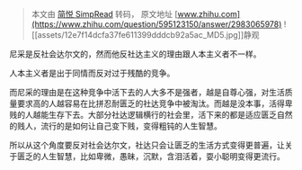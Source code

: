 > 本文由 [简悦 SimpRead](http://ksria.com/simpread/) 转码， 原文地址 [www.zhihu.com](https://www.zhihu.com/question/595123150/answer/2983065978) ![[assets/12e7f14dcfa37fe611399dddcb92a5ac_MD5.jpg]]静观

尼采是反社会达尔文的，然而他反社达主义的理由跟人本主义者不一样。

人本主义者是出于同情而反对过于残酷的竞争。

而尼采的理由是在这种竞争中活下去的人大多不是强者，越是自尊心强，对生活质量要求高的人越容易在比拼忍耐匮乏的社达竞争中被淘汰。而越是没本事，活得卑贱的人越能生存下去。大部分社达逻辑横行的社会里，活下来的都是适应匮乏自然的贱人，流行的是如何让自己变下贱，变得粗钝的人生智慧。

所以从这个角度要反对社会达尔文，社达只会让匮乏的生活方式变得更普遍，让关于匮乏的人生智慧，比如卑微，愚昧，沉默，含泪活着，耍小聪明变得更流行。